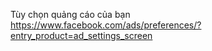 Tùy chọn quảng cáo của bạn <br>
https://www.facebook.com/ads/preferences/?entry_product=ad_settings_screen
